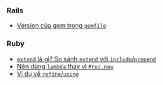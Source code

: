 ### Rails
- [Version của gem trong `gemfile`](https://github.com/52/rb-notes/blob/master/notes/rails/gemfile_version.md)

### Ruby  
- [`extend` là gì? So sánh `extend` với `include`/`prepend`](https://github.com/52/rb-notes/blob/master/notes/ruby/extend.md)
- [Nên dùng `lambda` thay vì `Proc.new`](https://github.com/52/rb-notes/blob/master/notes/ruby/lambda_vs_proc.md)
- [Ví dụ về `refine`/`using`](https://github.com/52/rb-notes/blob/master/notes/ruby/refine.md)